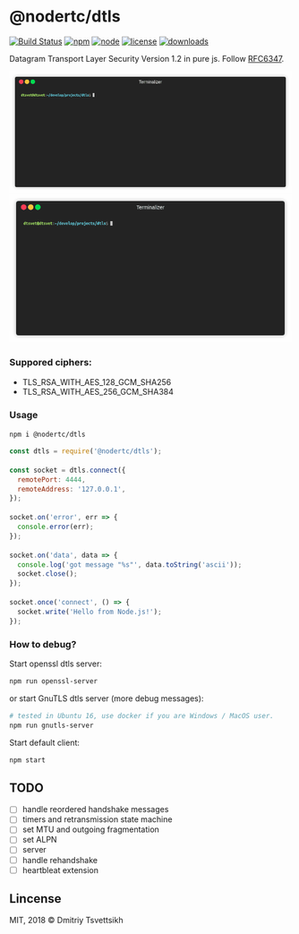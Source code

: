 # @nodertc/dtls

[![Build Status](https://travis-ci.org/nodertc/dtls.svg?branch=master)](https://travis-ci.org/nodertc/dtls)
[![npm](https://img.shields.io/npm/v/@nodertc/dtls.svg)](https://www.npmjs.com/package/@nodertc/dtls)
[![node](https://img.shields.io/node/v/@nodertc/dtls.svg)](https://www.npmjs.com/package/@nodertc/dtls)
[![license](https://img.shields.io/npm/l/@nodertc/dtls.svg)](https://www.npmjs.com/package/@nodertc/dtls)
[![downloads](https://img.shields.io/npm/dm/@nodertc/dtls.svg)](https://www.npmjs.com/package/@nodertc/dtls)

Datagram Transport Layer Security Version 1.2 in pure js. Follow [RFC6347](https://tools.ietf.org/html/rfc6347).

[![asciicast](fixtures/terminalizer/render1533622791504.gif)](https://asciinema.org/a/195096)
![asciicast](fixtures/terminalizer/render1533622385765.gif)

### Suppored ciphers:

* TLS_RSA_WITH_AES_128_GCM_SHA256
* TLS_RSA_WITH_AES_256_GCM_SHA384

### Usage

```
npm i @nodertc/dtls
```

```js
const dtls = require('@nodertc/dtls');

const socket = dtls.connect({
  remotePort: 4444,
  remoteAddress: '127.0.0.1',
});

socket.on('error', err => {
  console.error(err);
});

socket.on('data', data => {
  console.log('got message "%s"', data.toString('ascii'));
  socket.close();
});

socket.once('connect', () => {
  socket.write('Hello from Node.js!');
});
```

### How to debug?

Start openssl dtls server:

```sh
npm run openssl-server
```

or start GnuTLS dtls server (more debug messages):

```sh
# tested in Ubuntu 16, use docker if you are Windows / MacOS user.
npm run gnutls-server
```

Start default client:

```sh
npm start
```

## TODO

* [ ] handle reordered handshake messages
* [ ] timers and retransmission state machine
* [ ] set MTU and outgoing fragmentation
* [ ] set ALPN
* [ ] server
* [ ] handle rehandshake
* [ ] heartbleat extension

## Lincense

MIT, 2018 &copy; Dmitriy Tsvettsikh
